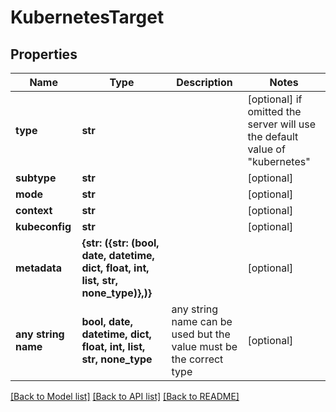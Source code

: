 # KubernetesTarget


## Properties
Name | Type | Description | Notes
------------ | ------------- | ------------- | -------------
**type** | **str** |  | [optional]  if omitted the server will use the default value of "kubernetes"
**subtype** | **str** |  | [optional] 
**mode** | **str** |  | [optional] 
**context** | **str** |  | [optional] 
**kubeconfig** | **str** |  | [optional] 
**metadata** | **{str: ({str: (bool, date, datetime, dict, float, int, list, str, none_type)},)}** |  | [optional] 
**any string name** | **bool, date, datetime, dict, float, int, list, str, none_type** | any string name can be used but the value must be the correct type | [optional]

[[Back to Model list]](../README.md#documentation-for-models) [[Back to API list]](../README.md#documentation-for-api-endpoints) [[Back to README]](../README.md)


